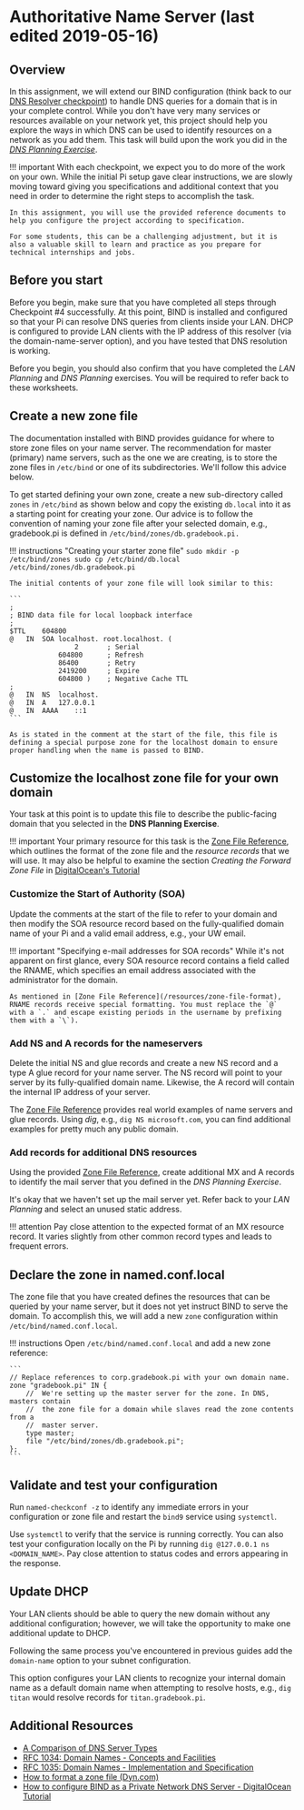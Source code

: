 # Authoritative Name Server (last edited 2019-05-16)

## Overview
In this assignment, we will extend our BIND configuration (think back to our [DNS Resolver checkpoint](../resolver-setup/)) to handle DNS queries for a domain that is in your complete control. While you don't have very many services or resources available on your network yet, this project should help you explore the ways in which DNS can be used to identify resources on a network as you add them. This task will build upon the work you did in the [_DNS Planning Exercise_](https://canvas.uw.edu/courses/1355759/assignments/5195249).

!!! important
    With each checkpoint, we expect you to do more of the work on your own. While the initial Pi setup gave clear instructions, we are slowly moving toward giving you specifications and additional context that you need in order to determine the right steps to accomplish the task.

    In this assignment, you will use the provided reference documents to help you configure the project according to specification.

    For some students, this can be a challenging adjustment, but it is also a valuable skill to learn and practice as you prepare for technical internships and jobs.

## Before you start
Before you begin, make sure that you have completed all steps through Checkpoint #4 successfully. At this point, BIND is installed and configured so that your Pi can resolve DNS queries from clients inside your LAN. DHCP is configured to provide LAN clients with the IP address of this resolver (via the domain-name-server option), and you have tested that DNS resolution is working.

Before you begin, you should also confirm that you have completed the _LAN Planning_ and _DNS Planning_ exercises. You will be required to refer back to these worksheets.

## Create a new zone file
The documentation installed with BIND provides guidance for where to store zone files on your name server. The recommendation for master (primary) name servers, such as the one we are creating, is to store the zone files in `/etc/bind` or one of its subdirectories. We'll follow this advice below.

To get started defining your own zone, create a new sub-directory called `zones` in `/etc/bind` as shown below and copy the existing `db.local` into it as a starting point for creating your zone. Our advice is to follow the convention of naming your zone file after your selected domain, e.g., gradebook.pi is defined in `/etc/bind/zones/db.gradebook.pi.`

!!! instructions "Creating your starter zone file"
    ```
    sudo mkdir -p /etc/bind/zones
    sudo cp /etc/bind/db.local /etc/bind/zones/db.gradebook.pi
    ```

    The initial contents of your zone file will look similar to this:

    ```
    ;
    ; BIND data file for local loopback interface
    ;
    $TTL	604800
    @	IN	SOA	localhost. root.localhost. (
                    2		; Serial
                604800		; Refresh
                86400		; Retry
                2419200		; Expire
                604800 )	; Negative Cache TTL
    ;
    @	IN	NS	localhost.
    @	IN	A	127.0.0.1
    @	IN	AAAA	::1
    ```

    As is stated in the comment at the start of the file, this file is defining a special purpose zone for the localhost domain to ensure proper handling when the name is passed to BIND.

## Customize the localhost zone file for your own domain
Your task at this point is to update this file to describe the public-facing domain that you selected in the **DNS Planning Exercise**. 

!!! important
    Your primary resource for this task is the [Zone File Reference](/resources/zone-file-format), which outlines the format of the zone file and the _resource records_ that we will use. It may also be helpful to examine the section _Creating the Forward Zone File_ in [DigitalOcean's Tutorial](https://www.digitalocean.com/community/tutorials/how-to-configure-bind-as-a-private-network-dns-server-on-debian-9#configuring-the-primary-dns-server)

### Customize the Start of Authority (SOA)

Update the comments at the start of the file to refer to your domain and then modify the SOA resource record based on the fully-qualified domain name of your Pi and a valid email address, e.g., your UW email.

!!! important "Specifying e-mail addresses for SOA records"
    While it's not apparent on first glance, every SOA resource record contains a field called the RNAME, which specifies an email address associated with the administrator for the domain.
    
    As mentioned in [Zone File Reference](/resources/zone-file-format), RNAME records receive special formatting. You must replace the `@` with a `.` and escape existing periods in the username by prefixing them with a `\`).

### Add NS and A records for the nameservers
Delete the initial NS and glue records and create a new NS record and a type A glue record for your name server. The NS record will point to your server by its fully-qualified domain name. Likewise, the A record will contain the internal IP address of your server. 

The [Zone File Reference](/resources/zone-file-format) provides real world examples of name servers and glue records. Using _dig_, e.g., `dig NS microsoft.com`, you can find additional examples for pretty much any public domain. 

### Add records for additional DNS resources
Using the provided [Zone File Reference](/resources/zone-file-format), create additional MX and A records to identify the mail server that you defined in the _DNS Planning Exercise_. 

It's okay that we haven't set up the mail server yet. Refer back to your _LAN Planning_ and select an unused static address. 

!!! attention
    Pay close attention to the expected format of an MX resource record. It varies slightly from other common record types and leads to frequent errors.

## Declare the zone in named.conf.local
The zone file that you have created defines the resources that can be queried by your name server, but it does not yet instruct BIND to serve the domain. To accomplish this, we will add a new `zone` configuration within `/etc/bind/named.conf.local`.

!!! instructions
    Open `/etc/bind/named.conf.local` and add a new zone reference:

    ```
    // Replace references to corp.gradebook.pi with your own domain name.
    zone "gradebook.pi" IN {
        //  We're setting up the master server for the zone. In DNS, masters contain
        //  the zone file for a domain while slaves read the zone contents from a 
        //  master server.
        type master;
        file "/etc/bind/zones/db.gradebook.pi";
    };
    ```

## Validate and test your configuration
Run `named-checkconf -z` to identify any immediate errors in your configuration or zone file and restart the `bind9` service using `systemctl`.

Use `systemctl` to verify that the service is running correctly. You can also test your configuration locally on the Pi by running `dig @127.0.0.1 ns <DOMAIN_NAME>`. Pay close attention to status codes and errors appearing in the response. 

## Update DHCP
Your LAN clients should be able to query the new domain without any additional configuration; however, we will take the opportunity to make one additional update to DHCP. 

Following the same process you've encountered in previous guides add the `domain-name` option to your subnet configuration. 

This option configures your LAN clients to recognize your internal domain name as a default domain name when attempting to resolve hosts, e.g., `dig titan` would resolve records for `titan.gradebook.pi`.

## Additional Resources
* [A Comparison of DNS Server Types](https://www.digitalocean.com/community/tutorials/a-comparison-of-dns-server-types-how-to-choose-the-right-dns-configuration)
* [RFC 1034: Domain Names - Concepts and Facilities](https://tools.ietf.org/html/rfc1034)
* [RFC 1035: Domain Names - Implementation and Specification](https://tools.ietf.org/html/rfc1035)
* [How to format a zone file (Dyn.com)](https://help.dyn.com/how-to-format-a-zone-file/)
* [How to configure BIND as a Private Network DNS Server - DigitalOcean Tutorial](https://www.digitalocean.com/community/tutorials/how-to-configure-bind-as-a-private-network-dns-server-on-debian-9)
